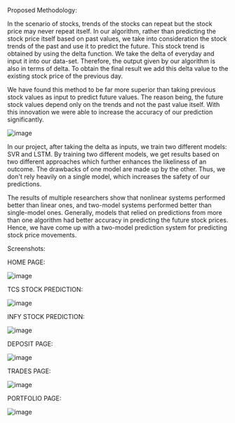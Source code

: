 Proposed Methodology:

In the scenario of stocks, trends of the stocks can repeat but the stock price may never repeat itself. In our algorithm, rather than predicting the stock price itself based on past values, we take into consideration the stock trends of the past and use it to predict the future. This stock trend is obtained by using the delta function. We take the delta of everyday and input it into our data-set. Therefore, the output given by our algorithm is also in terms of delta. To obtain the final result we add this delta value to the existing stock price of the previous day.

We have found this method to be far more superior than taking previous stock values as input to predict future values. The reason being, the future stock values depend only on the trends and not the past value itself. With this innovation we were able to increase the accuracy of our prediction significantly. 

![image](https://user-images.githubusercontent.com/70327869/126194990-a33a436e-55d8-42f1-ae77-fd50ba3e73bf.png)

 
In our project, after taking the delta as inputs, we train two different models: SVR and LSTM. By training two different models, we get results based on two different approaches which further enhances the likeliness of an outcome. The drawbacks of one model are made up by the other. Thus, we don't rely heavily on a single model, which increases the safety of our predictions.

The results of multiple researchers show that nonlinear systems performed better than linear ones, and two-model systems performed better than single-model ones. Generally, models that relied on predictions from more than one algorithm had better accuracy in predicting the future stock prices. Hence, we have come up with a two-model prediction system for predicting stock price movements.

Screenshots: 

HOME PAGE:

![image](https://user-images.githubusercontent.com/70327869/126195021-de921175-a06e-408d-8de5-19de714ecc4c.png)

TCS STOCK PREDICTION:

![image](https://user-images.githubusercontent.com/70327869/126195053-bb6349df-1070-4b88-8282-de887d1b51eb.png)


INFY STOCK PREDICTION:

![image](https://user-images.githubusercontent.com/70327869/126195071-966e7f35-a2cc-4c69-a5d7-72a529685998.png)


DEPOSIT PAGE:

![image](https://user-images.githubusercontent.com/70327869/126195085-4e7af0fc-fe38-4113-b748-c67583c2ca10.png)

TRADES  PAGE:

![image](https://user-images.githubusercontent.com/70327869/126195098-5e0dda1f-1452-4c1e-bd99-7dbcdb597489.png)

PORTFOLIO  PAGE:

![image](https://user-images.githubusercontent.com/70327869/126195119-b1f63c27-1d12-4dad-b9d6-9ed8a1842438.png)


